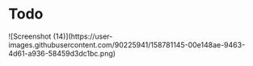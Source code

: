 <h1> Todo </h1>
![Screenshot (14)](https://user-images.githubusercontent.com/90225941/158781145-00e148ae-9463-4d61-a936-58459d3dc1bc.png)
